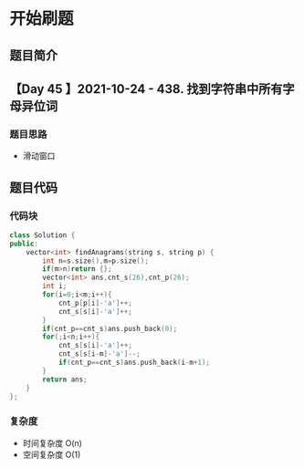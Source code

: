# 开始刷题

## 题目简介

 
【Day 45 】2021-10-24 - 438. 找到字符串中所有字母异位词
-------------------


### 题目思路

+ 滑动窗口


## 题目代码
### 代码块
``` c++
class Solution {
public:
    vector<int> findAnagrams(string s, string p) {
        int n=s.size(),m=p.size();
        if(m>n)return {};
        vector<int> ans,cnt_s(26),cnt_p(26);
        int i;
        for(i=0;i<m;i++){
            cnt_p[p[i]-'a']++;
            cnt_s[s[i]-'a']++;
        }
        if(cnt_p==cnt_s)ans.push_back(0);
        for(;i<n;i++){
            cnt_s[s[i]-'a']++;
            cnt_s[s[i-m]-'a']--;
            if(cnt_p==cnt_s)ans.push_back(i-m+1);
        }
        return ans;
    }
};

```
### 复杂度
+ 时间复杂度 O(n)
+ 空间复杂度 O(1)


